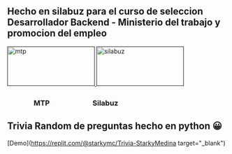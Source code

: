 ## Hecho en silabuz para el curso de seleccion Desarrollador Backend - Ministerio del trabajo y promocion del empleo

<a href="" target="_blank" rel="noreferrer"> 
<img aling="center" width="200" height="90"src="https://encrypted-tbn0.gstatic.com/images?q=tbn:ANd9GcTS9_UQ9dcUrtr2krfZRT5cn6KW_gJvnTI0RqPkQPxgyfifjM2KomJmDvwospfWbjs1EA&usqp=CAU" alt="mtp" />
<img src="https://uploads-ssl.webflow.com/6320941e9612f79b0e2f61b1/63290559a841178cb5828d41_silabuz%20og.png" alt="silabuz" width="200" height="90" />
</a>

<h3> ㅤㅤㅤㅤMTP ㅤㅤㅤㅤㅤㅤ Silabuz</h3>



## Trivia Random de preguntas hecho en python 😀

[Demo](https://replit.com/@starkymc/Trivia-StarkyMedina target="_blank")

